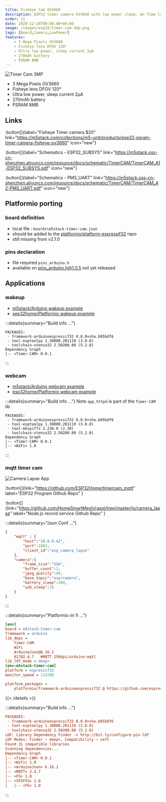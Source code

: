 ```yaml
---
title: Fisheye Cam OV3660
description: ESP32 timer camera OV3660 with low power sleep. An Time lapse application sends images through MQTT to a raspberry pi image recorder
order: 11
date: 2020-12-26T00:00:00+09:00
image: /images/esp32/timer-cam-3mp.png
tags: [Board,Camera,LowPower]
features:
    - 3 Mega Pixels OV3660
    - Fisheye lens DFOV 120°
    - Ultra low power, sleep current 2μA
    - 270mAh battery
    - PSRAM 8MB
---
```


![Timer Cam 3MP](/images/esp32/timer-cam-3mp.png)

* 3 Mega Pixels OV3660
* Fisheye lens DFOV 120°
* Ultra low power, sleep current 2μA
* 270mAh battery
* PSRAM 8MB

## Links
:button[]{label="Fisheye Timer camera $20" link="https://m5stack.com/collections/m5-unit/products/esp32-psram-timer-camera-fisheye-ov3660" icon="new"}


:button[]{label="Schematics - ESP32_SUBSYS" link="https://m5stack.oss-cn-shenzhen.aliyuncs.com/resource/docs/schematic/TimerCAM/TimerCAM_A1-ESP32_SUBSYS.pdf" icon="new"}

:button[]{label="Schematics - PMS_UART" link="https://m5stack.oss-cn-shenzhen.aliyuncs.com/resource/docs/schematic/TimerCAM/TimerCAM_A2-PMS_UART.pdf" icon="new"}

## Platformio porting
### board definition
* local file : `boards\m5stack-timer-cam.json`
* should be added to the [platformio/platform-espressif32](https://github.com/platformio/platform-espressif32/tree/master/boards) repo
* still missing from v2.1.0

### pins declaration
* file required `pins_arduino.h`
* available on [pins_arduino.h@1.0.5](https://github.com/espressif/arduino-esp32/blob/master/variants/m5stack_timer_cam/pins_arduino.h) not yet released

## Applications
### wakeup
* [m5stack/Arduino wakeup example](https://github.com/m5stack/TimerCam-arduino/tree/master/examples/wakeup)
* [sep32home/Platformio wakeup example](https://github.com/ESP32Home/timercam_wakeup)

:::details{summary="Build info ..."}
```log
PACKAGES:
 - framework-arduinoespressif32 0.0.0+sha.b05bdf6
 - tool-esptoolpy 1.30000.201119 (3.0.0)
 - toolchain-xtensa32 2.50200.80 (5.2.0)
Dependency Graph
|-- <Timer-CAM> 0.0.1
```
:::


### webcam
* [m5stack/Arduino webcam example](https://github.com/m5stack/TimerCam-arduino/tree/master/examples/web_cam)
* [esp32home/Platformio webcam example](https://github.com/ESP32Home/timercam_webcam)


:::details{summary="Build info ..."}
Note `app_httpd` is part of the `Timer-CAM` lib
```log
PACKAGES:
 - framework-arduinoespressif32 0.0.0+sha.b05bdf6
 - tool-esptoolpy 1.30000.201119 (3.0.0)
 - tool-mkspiffs 2.230.0 (2.30)
 - toolchain-xtensa32 2.50200.80 (5.2.0)
Dependency Graph
|-- <Timer-CAM> 0.0.1   
|-- <WiFi> 1.0
```
:::

### mqtt timer cam

![Camera Lapse App](/images/esp32/camera_lapse_app.png)


:button[]{link="https://github.com/ESP32Home/timercam_mqtt" label="ESP32 Program Github Repo" }

:button[]{link="https://github.com/HomeSmartMesh/raspi/tree/master/js/camera_lapse" label="Node.js record service Github Repo" }


:::details{summary="Json Conf ..."}
```json
{
    "mqtt" : {
        "host":"10.0.0.42",
        "port":1883,
        "client_id":"esp_camera_lapse"
    },
    "camera":{
        "frame_size":"VGA",
        "buffer_count":2,
        "jpeg_quality":90,
        "base_topic":"esp/camera",
        "battery_sleep":300,
        "usb_sleep":10
    }
}
```
:::


:::details{summary="Platformio ini fi ..."}
```ini
[env]
board = m5stack-timer-cam
framework = arduino
lib_deps =
    Timer-CAM
    WiFi
    ArduinoJson@6.16.1
    617@2.4.7   #MQTT 256dpi/arduino-mqtt
lib_ldf_mode = deep+
[env:m5stack-timer-cam]
platform = espressif32
monitor_speed = 115200

platform_packages =
    platformio/framework-arduinoespressif32 @ https://github.com/espressif/arduino-esp32.git#1.0.5-rc4
```
{{< /details >}}

:::details{summary="Build info ..."}
```ini
PACKAGES:
 - framework-arduinoespressif32 0.0.0+sha.b05bdf6
 - tool-esptoolpy 1.30000.201119 (3.0.0)
 - toolchain-xtensa32 2.50200.80 (5.2.0)
LDF: Library Dependency Finder -> http://bit.ly/configure-pio-ldf
LDF Modes: Finder ~ deep+, Compatibility ~ soft
Found 31 compatible libraries
Scanning dependencies...
Dependency Graph
|-- <Timer-CAM> 0.0.1
|-- <WiFi> 1.0
|-- <ArduinoJson> 6.16.1
|-- <MQTT> 2.4.7
|-- <FS> 1.0
|-- <SPIFFS> 1.0
|   |-- <FS> 1.0
```
:::
